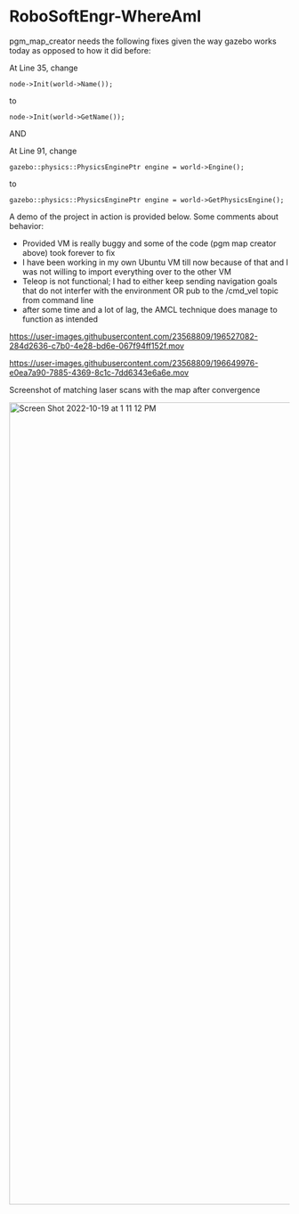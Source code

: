 # RoboSoftEngr-WhereAmI

pgm_map_creator needs the following fixes given the way gazebo works today as opposed to how it did before:

At Line 35, change
```
node->Init(world->Name());
```
to
```
node->Init(world->GetName());
```
AND

At Line 91, change
```
gazebo::physics::PhysicsEnginePtr engine = world->Engine();
```
to
```
gazebo::physics::PhysicsEnginePtr engine = world->GetPhysicsEngine();
```

A demo of the project in action is provided below. Some comments about behavior:

- Provided VM is really buggy and some of the code (pgm map creator above) took forever to fix
- I have been working in my own Ubuntu VM till now because of that and I was not willing to import everything over to the other VM
- Teleop is not functional; I had to either keep sending navigation goals that do not interfer with the environment OR pub to the /cmd_vel topic from command line
- after some time and a lot of lag, the AMCL technique does manage to function as intended

https://user-images.githubusercontent.com/23568809/196527082-284d2636-c7b0-4e28-bd6e-067f94ff152f.mov


https://user-images.githubusercontent.com/23568809/196649976-e0ea7a90-7885-4369-8c1c-7dd6343e6a6e.mov



Screenshot of matching laser scans with the map after convergence

<img width="1440" alt="Screen Shot 2022-10-19 at 1 11 12 PM" src="https://user-images.githubusercontent.com/23568809/196649936-45672fb1-8120-4095-bd82-2f956bba6d2c.png">

